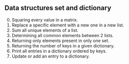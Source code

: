 Data structures set and dictionary
---
0. Squaring every value in a matrix.
1. Replace a specific element with a new one in a new list.
2. Sum all unique elements of a list.
3. Determining all common elements between 2 lists.
4. Returning only elements present in only one set.
5. Returning the number of keys in a given dictionary.
6. Print all entries in a dictionary ordered by keys.
7. Update or add an entry to a dictionary.
